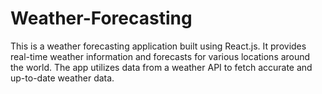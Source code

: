 # Weather-Forecasting
This is a weather forecasting application built using React.js. It provides real-time weather information and forecasts for various locations around the world. The app utilizes data from a weather API to fetch accurate and up-to-date weather data.
